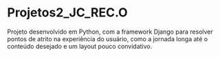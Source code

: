 # Projetos2_JC_REC.O
Projeto desenvolvido em Python, com a framework Django para resolver  pontos de atrito na experiência do usuário, como a jornada longa até o conteúdo desejado e um layout pouco convidativo.
